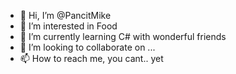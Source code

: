 - 👋 Hi, I’m @PancitMike
- 👀 I’m interested in Food
- 🌱 I’m currently learning C# with wonderful friends
- 💞️ I’m looking to collaborate on ...
- 📫 How to reach me, you cant.. yet

<!---
PancitMike/PancitMike is a ✨ special ✨ repository because its `README.md` (this file) appears on your GitHub profile.
You can click the Preview link to take a look at your changes.
--->
